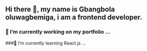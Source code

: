 ## Hi there 👋, my name is Gbangbola oluwagbemiga, i am a frontend developer.
### 🔭 I’m currently working on my portfolio ...
###🌱 I’m currently learning React.js ...


<!--
**Gbangbolaoluwagbemiga/Gbangbolaoluwagbemiga** is a ✨ _special_ ✨ repository because its `README.md` (this file) appears on your GitHub profile.

Here are some ideas to get you started:

- 👯 I’m looking to collaborate on ...
- 🤔 I’m looking for help with ...
- 💬 Ask me about ...
- 📫 How to reach me: ...
- 😄 Pronouns: ...
- ⚡ Fun fact: ...
-->
